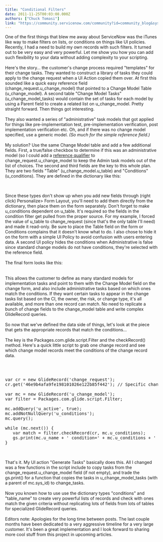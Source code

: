 ```yaml
---
title: "Conditional Filters"
date: 2011-11-25T00:03:08.000Z
authors: ["Chuck Tomasi"]
link: "https://community.servicenow.com/community?id=community_blog&sys_id=730e6e2ddbd0dbc01dcaf3231f961929"
---
```

<p><img  alt="" class="jive-image" src="43ab63fddb5893049c9ffb651f961998.iix" align="right" />One of the first things that blew me away about ServiceNow was the iTunes like way to make filters on lists, or conditions on things like UI policies. Recently, I had a need to build my own records with such filters. It turned out to be very easy and very powerful. Let me show you how you can add such flexibility to your data without adding complexity to your scripting.<br /><!--break--><br />Here's the story… the customer's change process required "templates" for their change tasks. They wanted to construct a library of tasks they could apply to the change request when a UI Action copied them over. At first this sounded like a quick easy reference field (change_request.u_change_model) that pointed to a Change Model Table (u_change_model). A second table "Change Model Tasks" (u_change_model_tasks) would contain the set of tasks for each model by using a Parent field to create a related list on u_change_model. Pretty straight forward. Then things got interesting.<br /><br />They also wanted a series of "administrative" task models that got applied for things like pre-implementation test, pre-implementation verification, post implementation verification etc. Oh, and if there was no change model specified, use a generic model. <i>(So much for the simple reference field.)</i><br /><br />My solution? Use the same Change Model table and add a few additional fields. First, a true/false checkbox to determine if this was an administrative model (so I could add a <a title="ki.service-now.com/index.php?title=Reference_Qualifiers" href="http://wiki.service-now.com/index.php?title=Reference_Qualifiers" target="_blank">reference qualifier</a> to change_request.u_change_model to keep the Admin task models out of the list of choices. The second and third fields are the key to this whole plan. They are two fields "Table" (u_change_model.u_table) and "Conditions" (u_conditions). They are defined in the dictionary like this:<br /><center><br /><img  alt="" class="jive-image" src="e1ce6d02db50530468c1fb651f961965.iix" /><br /></center><br />Since these types don't show up when you add new fields through (right click) Personalize&gt; Form Layout, you'll need to add them directly from the dictionary, then place them on the form separately. Don't forget to make u_conditions dependent on u_table. It's required so the fields in the condition filter get pulled from the proper source. For my example, I forced the value of u_table to change_request (since that's the only table I'll need) and made it read-only. Be sure to place the Table field on the form or Conditions complains that it doesn't know what to do. I also chose to hide it on the form with a simple UI Policy to avoid confusion with users entering data. A second UI policy hides the conditions when Administrative is false since standard change models do not have conditions, they're selected with the reference field.<br /><br />The final form looks like this:<br /><center><br /><img  alt="" class="jive-image" src="921e65c6dbd01744e9737a9e0f961932.iix" /><br /></center><br />This allows the customer to define as many standard models for implementation tasks and point to them with the Change Model field on the change form, and also include administrative tasks based on which ones match the conditions. If they want certain tasks to appear in the change tasks list based on the CI, the owner, the risk, or change type, it's all available, and more than one record can match. No need to replicate a bunch of change fields to the change_model table and write complex GlideRecord queries.<br /><br />So now that we've defined the data side of things, let's look at the piece that gets the appropriate records that match the conditions…<br /><br />The key is the Packages.com.glide.script.Filter and the checkRecord() method. Here's a quick little script to grab one change record and see which change model records meet the conditions of the change record data.<br /><br /><pre __default_attr="plain" __jive_macro_name="code" class="jive_text_macro jive_macro_code"><br /><br />var cr = new GlideRecord('change_request');<br />cr.get('46e9b4afa9fe198101026e122b85f442'); // Specific change for this test<br /><br />var mc = new GlideRecord('u_change_model');<br />var filter = Packages.com.glide.script.Filter;<br /><br />mc.addQuery('u_active', true);<br />mc.addNotNullQuery('u_conditions');<br />mc.query();<br /><br />while (mc.next()) {<br />   var match = filter.checkRecord(cr, mc.u_conditions);<br />   gs.print(mc.u_name + ' condition=' + mc.u_conditions + ' match=' + match);<br />}<br /></pre><br /><br />That's it. My UI action "Generate Tasks" basically does this. All I changed was a few functions in the script include to copy tasks from the change_request.u_change_model field (if not empty), and trade the gs.print() for a function that copies the tasks in u_change_model_tasks (with a parent of mc.sys_id) to change_tasks. <br /><br />Now you known how to use use the dictionary types "conditions" and "table_name" to create very powerful lists of records and check with ones match the given criteria without replicating lots of fields from lots of tables for specialized GlideRecord queries.<br /><br />Editors note: Apologies for the long time between posts. The last couple months have been dedicated to a very aggressive timeline for a very large customer. It's been a great implementation and I look forward to sharing more cool stuff from this project in upcoming articles.</p>